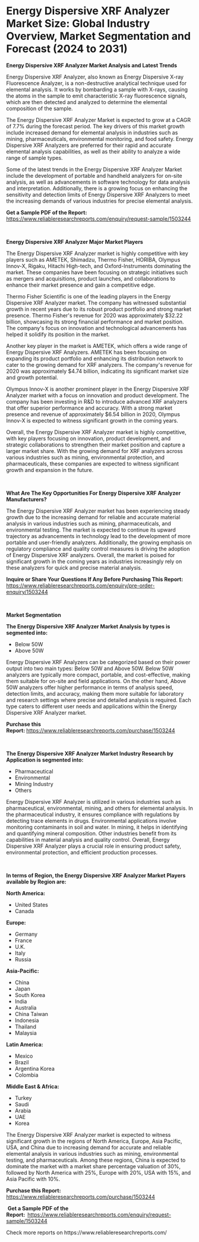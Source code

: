 <p><h1>Energy Dispersive XRF Analyzer Market Size: Global Industry Overview, Market Segmentation and Forecast (2024 to 2031)</h1></p><p><strong>Energy Dispersive XRF Analyzer Market Analysis and Latest Trends</strong></p>
<p><p>Energy Dispersive XRF Analyzer, also known as Energy Dispersive X-ray Fluorescence Analyzer, is a non-destructive analytical technique used for elemental analysis. It works by bombarding a sample with X-rays, causing the atoms in the sample to emit characteristic X-ray fluorescence signals, which are then detected and analyzed to determine the elemental composition of the sample.</p><p>The Energy Dispersive XRF Analyzer Market is expected to grow at a CAGR of 7.7% during the forecast period. The key drivers of this market growth include increased demand for elemental analysis in industries such as mining, pharmaceuticals, environmental monitoring, and food safety. Energy Dispersive XRF Analyzers are preferred for their rapid and accurate elemental analysis capabilities, as well as their ability to analyze a wide range of sample types.</p><p>Some of the latest trends in the Energy Dispersive XRF Analyzer Market include the development of portable and handheld analyzers for on-site analysis, as well as advancements in software technology for data analysis and interpretation. Additionally, there is a growing focus on enhancing the sensitivity and detection limits of Energy Dispersive XRF Analyzers to meet the increasing demands of various industries for precise elemental analysis.</p></p>
<p><strong>Get a Sample PDF of the Report:&nbsp;</strong> <a href="https://www.reliableresearchreports.com/enquiry/request-sample/1503244">https://www.reliableresearchreports.com/enquiry/request-sample/1503244</a></p>
<p>&nbsp;</p>
<p><strong>Energy Dispersive XRF Analyzer Major Market Players</strong></p>
<p><p>The Energy Dispersive XRF Analyzer market is highly competitive with key players such as AMETEK, Shimadzu, Thermo Fisher, HORIBA, Olympus Innov-X, Rigaku, Hitachi High-tech, and Oxford-Instruments dominating the market. These companies have been focusing on strategic initiatives such as mergers and acquisitions, product launches, and collaborations to enhance their market presence and gain a competitive edge.</p><p>Thermo Fisher Scientific is one of the leading players in the Energy Dispersive XRF Analyzer market. The company has witnessed substantial growth in recent years due to its robust product portfolio and strong market presence. Thermo Fisher's revenue for 2020 was approximately $32.22 billion, showcasing its strong financial performance and market position. The company's focus on innovation and technological advancements has helped it solidify its position in the market.</p><p>Another key player in the market is AMETEK, which offers a wide range of Energy Dispersive XRF Analyzers. AMETEK has been focusing on expanding its product portfolio and enhancing its distribution network to cater to the growing demand for XRF analyzers. The company's revenue for 2020 was approximately $4.74 billion, indicating its significant market size and growth potential.</p><p>Olympus Innov-X is another prominent player in the Energy Dispersive XRF Analyzer market with a focus on innovation and product development. The company has been investing in R&D to introduce advanced XRF analyzers that offer superior performance and accuracy. With a strong market presence and revenue of approximately $6.54 billion in 2020, Olympus Innov-X is expected to witness significant growth in the coming years.</p><p>Overall, the Energy Dispersive XRF Analyzer market is highly competitive, with key players focusing on innovation, product development, and strategic collaborations to strengthen their market position and capture a larger market share. With the growing demand for XRF analyzers across various industries such as mining, environmental protection, and pharmaceuticals, these companies are expected to witness significant growth and expansion in the future.</p></p>
<p>&nbsp;</p>
<p><strong>What Are The Key Opportunities For Energy Dispersive XRF Analyzer Manufacturers?</strong></p>
<p><p>The Energy Dispersive XRF Analyzer market has been experiencing steady growth due to the increasing demand for reliable and accurate material analysis in various industries such as mining, pharmaceuticals, and environmental testing. The market is expected to continue its upward trajectory as advancements in technology lead to the development of more portable and user-friendly analyzers. Additionally, the growing emphasis on regulatory compliance and quality control measures is driving the adoption of Energy Dispersive XRF analyzers. Overall, the market is poised for significant growth in the coming years as industries increasingly rely on these analyzers for quick and precise material analysis.</p></p>
<p><strong>Inquire or Share Your Questions If Any Before Purchasing This Report:</strong> <a href="https://www.reliableresearchreports.com/enquiry/pre-order-enquiry/1503244">https://www.reliableresearchreports.com/enquiry/pre-order-enquiry/1503244</a></p>
<p>&nbsp;</p>
<p><strong>Market Segmentation</strong></p>
<p><strong>The Energy Dispersive XRF Analyzer Market Analysis by types is segmented into:</strong></p>
<p><ul><li>Below 50W</li><li>Above 50W</li></ul></p>
<p><p>Energy Dispersive XRF Analyzers can be categorized based on their power output into two main types: Below 50W and Above 50W. Below 50W analyzers are typically more compact, portable, and cost-effective, making them suitable for on-site and field applications. On the other hand, Above 50W analyzers offer higher performance in terms of analysis speed, detection limits, and accuracy, making them more suitable for laboratory and research settings where precise and detailed analysis is required. Each type caters to different user needs and applications within the Energy Dispersive XRF Analyzer market.</p></p>
<p><strong>Purchase this Report:&nbsp;</strong><a href="https://www.reliableresearchreports.com/purchase/1503244">https://www.reliableresearchreports.com/purchase/1503244</a></p>
<p>&nbsp;</p>
<p><strong>The Energy Dispersive XRF Analyzer Market Industry Research by Application is segmented into:</strong></p>
<p><ul><li>Pharmaceutical</li><li>Environmental</li><li>Mining Industry</li><li>Others</li></ul></p>
<p><p>Energy Dispersive XRF Analyzer is utilized in various industries such as pharmaceutical, environmental, mining, and others for elemental analysis. In the pharmaceutical industry, it ensures compliance with regulations by detecting trace elements in drugs. Environmental applications involve monitoring contaminants in soil and water. In mining, it helps in identifying and quantifying mineral composition. Other industries benefit from its capabilities in material analysis and quality control. Overall, Energy Dispersive XRF Analyzer plays a crucial role in ensuring product safety, environmental protection, and efficient production processes.</p></p>
<p>&nbsp;</p>
<p><strong>In terms of Region, the Energy Dispersive XRF Analyzer Market Players available by Region are:</strong></p>
<p>
    <p> <strong> North America: </strong>
        <ul>
            <li>United States</li>
            <li>Canada</li>
        </ul>
        </p> 
    <p> <strong> Europe: </strong>
        <ul>
            <li>Germany</li>
            <li>France</li>
            <li>U.K.</li>
            <li>Italy</li>
            <li>Russia</li>
        </ul>
        </p> 
    <p> <strong> Asia-Pacific: </strong>
        <ul>
            <li>China</li>
            <li>Japan</li>
            <li>South Korea</li>
            <li>India</li>
            <li>Australia</li>
            <li>China Taiwan</li>
            <li>Indonesia</li>
            <li>Thailand</li>
            <li>Malaysia</li>
        </ul>
        </p> 
    <p> <strong> Latin America: </strong>
        <ul>
            <li>Mexico</li>
            <li>Brazil</li>
            <li>Argentina Korea</li>
            <li>Colombia</li>
        </ul>
        </p> 
    <p> <strong> Middle East & Africa: </strong>
        <ul>
            <li>Turkey</li>
            <li>Saudi</li>
            <li>Arabia</li>
            <li>UAE</li>
            <li>Korea</li>
        </ul>
    </p>
    </p>
<p><p>The Energy Dispersive XRF Analyzer market is expected to witness significant growth in the regions of North America, Europe, Asia Pacific, USA, and China due to increasing demand for accurate and reliable elemental analysis in various industries such as mining, environmental testing, and pharmaceuticals. Among these regions, China is expected to dominate the market with a market share percentage valuation of 30%, followed by North America with 25%, Europe with 20%, USA with 15%, and Asia Pacific with 10%.</p></p>
<p><strong>Purchase this Report: </strong><a href="https://www.reliableresearchreports.com/purchase/1503244">https://www.reliableresearchreports.com/purchase/1503244</a></p>
<p>&nbsp;<strong>Get a Sample PDF of the Report:&nbsp;&nbsp;</strong><a href="https://www.reliableresearchreports.com/enquiry/request-sample/1503244">https://www.reliableresearchreports.com/enquiry/request-sample/1503244</a></p>
<p><strong></strong></p>
<p>Check more reports on https://www.reliableresearchreports.com/</p>